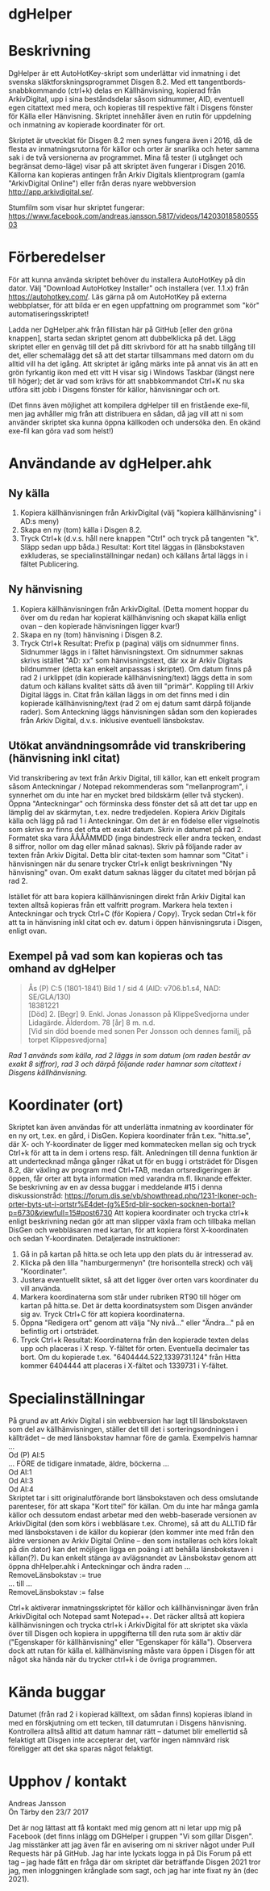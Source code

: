 # dgHelper
Beskrivning
===========
DgHelper är ett AutoHotKey-skript som underlättar vid inmatning i det svenska släktforskningsprogrammet Disgen 8.2. Med ett tangentbords-snabbkommando (ctrl+k) delas en Källhänvisning, kopierad från ArkivDigital, upp i sina beståndsdelar såsom sidnummer, AID, eventuell egen citattext med mera, och kopieras till respektive fält i Disgens fönster för Källa eller Hänvisning. Skriptet innehåller även en rutin för uppdelning och inmatning av kopierade koordinater för ort.

Skriptet är utvecklat för Disgen 8.2 men synes fungera även i 2016, då de flesta av inmatningsrutorna för källor och orter är snarlika och heter samma sak i de två versionerna av programmet. Mina få tester (i utgånget och begränsat demo-läge) visar på att skriptet även fungerar i Disgen 2016. <br />
Källorna kan kopieras antingen från Arkiv Digitals klientprogram (gamla "ArkivDigital Online") eller från deras nyare webbversion http://app.arkivdigital.se/.

Stumfilm som visar hur skriptet fungerar: https://www.facebook.com/andreas.jansson.5817/videos/1420301858055503

Förberedelser
=============
För att kunna använda skriptet behöver du installera AutoHotKey på din dator. Välj "Download AutoHotkey Installer" och installera (ver. 1.1.x) från  https://autohotkey.com/. Läs gärna på om AutoHotKey på externa webbplatser, för att bilda er en egen uppfattning om programmet som "kör" automatiseringsskriptet!

Ladda ner DgHelper.ahk från fillistan här på GitHub [eller den gröna knappen], starta sedan skriptet genom att dubbelklicka på det.
Lägg skriptet eller en genväg till det på ditt skrivbord för att ha snabb tillgång till det, eller schemalägg det så att det startar tillsammans med datorn om du alltid vill ha det igång. Att skriptet är igång märks inte på annat vis än att en grön fyrkantig ikon med ett vitt H visar sig i Windows Taskbar (längst nere till höger); det är vad som krävs för att snabbkommandot Ctrl+K nu ska utföra sitt jobb i Disgens fönster för källor, hänvisningar och ort.

(Det finns även möjlighet att kompilera dgHelper till en fristående exe-fil, men jag avhåller mig från att distribuera en sådan, då jag vill att ni som använder skriptet ska kunna öppna källkoden och undersöka den. En okänd exe-fil kan göra vad som helst!)

Användande av dgHelper.ahk
==========================
Ny källa
-------------
1. Kopiera källhänvisningen från ArkivDigital (välj "kopiera källhänvisning" i AD:s meny)
2. Skapa en ny (tom) källa i Disgen 8.2.
3. Tryck Ctrl+k (d.v.s. håll nere knappen "Ctrl" och tryck på tangenten "k". Släpp sedan upp båda.)
Resultat: Kort titel läggas in (länsbokstaven exkluderas, se specialinställningar nedan) och källans årtal läggs in i fältet Publicering.

Ny hänvisning
-------------
1. Kopiera källhänvisningen från ArkivDigital. (Detta moment hoppar du över om du redan har kopierat källhänvisning och skapat källa enligt ovan – den kopierade hänvisningen ligger kvar!)
2. Skapa en ny (tom) hänvisning i Disgen 8.2.
3. Tryck Ctrl+k
Resultat: Prefix p (pagina) väljs om sidnummer finns. Sidnummer läggs in i fältet hänvisningstext. Om sidnummer saknas skrivs istället "AD: xx" som hänvisningstext, där xx är Arkiv Digitals bildnummer (detta kan enkelt anpassas i skriptet). Om datum finns på rad 2 i urklippet (din kopierade källhänvisning/text) läggs detta in som datum och källans kvalitet sätts då även till "primär". Koppling till Arkiv Digital läggs in. Citat från källan läggs in om det finns med i din kopierade källhänvisning/text (rad 2 om ej datum samt därpå följande rader). Som Anteckning läggs hänvisningen sådan som den kopierades från Arkiv Digital, d.v.s. inklusive eventuell länsbokstav.

Utökat användningsområde vid transkribering (hänvisning inkl citat)
-------------------------------------------------------------------
Vid transkribering av text från Arkiv Digital, till källor, kan ett enkelt program såsom Anteckningar / Notepad rekommenderas som "mellanprogram", i synnerhet om du inte har en mycket bred bildskärm (eller två stycken). Öppna "Anteckningar" och förminska dess fönster det så att det tar upp en lämplig del av skärmytan, t.ex. nedre tredjedelen.
Kopiera Arkiv Digitals källa och lägg på rad 1 i Anteckningar.
Om det är en födelse eller vigselnotis som skrivs av finns det ofta ett exakt datum. Skriv in datumet på rad 2. Formatet ska vara ÅÅÅÅMMDD (inga bindestreck eller andra tecken, endast 8 siffror, nollor om dag eller månad saknas).
Skriv på följande rader av texten från Arkiv Digital. Detta blir citat-texten som hamnar som "Citat" i hänvisningen när du senare trycker Ctrl+k enligt beskrivningen "Ny hänvisning" ovan. Om exakt datum saknas lägger du citatet med början på rad 2.

Istället för att bara kopiera källhänvisningen direkt från Arkiv Digital kan texten alltså kopieras från ett valfritt program. Markera hela texten i Anteckningar och tryck Ctrl+C (för Kopiera / Copy). Tryck sedan Ctrl+k för att ta in hänvisning inkl citat och ev. datum i öppen hänvisningsruta i Disgen, enligt ovan.

Exempel på vad som kan kopieras och tas omhand av dgHelper
----------------------------------------------------------
> Ås (P) C:5 (1801-1841) Bild 1 / sid 4 (AID: v706.b1.s4, NAD: SE/GLA/130)<br />
> 18381221<br />
> [Död] 2. [Begr] 9. Enkl. Jonas Jonasson på KlippeSvedjorna under Lidagärde. Ålderdom. 78 [år] 8 m. n.d.<br />
> [Vid sin död boende med sonen Per Jonsson och dennes familj, på torpet Klippesvedjorna]<br />

*Rad 1 används som källa, rad 2 läggs in som datum (om raden består av exakt 8 siffror), rad 3 och därpå följande rader hamnar som citattext i Disgens källhänvisning.*

Koordinater (ort)
=================
Skriptet kan även användas för att underlätta inmatning av koordinater för en ny ort, t.ex. en gård, i DisGen. Kopiera koordinater från t.ex. "hitta.se", där X- och Y-koordinater de ligger med kommatecken mellan sig och tryck Ctrl+k för att ta in dem i ortens resp. fält.
Anledningen till denna funktion är att undertecknad många gånger råkat ut för en bugg i ortsträdet för Disgen 8.2, där växling av program med Ctrl+TAB, medan ortsredigeringen är öppen, får orter att byta information med varandra m.fl. liknande effekter. Se beskrivning av en av dessa buggar i meddelande #15 i denna diskussionstråd: https://forum.dis.se/vb/showthread.php/1231-Ikoner-och-orter-byts-ut-i-ortstr%E4det-(g%E5rd-blir-socken-socknen-borta)?p=6730&viewfull=15#post6730
Att kopiera koordinater och trycka ctrl+k enligt beskrivning nedan gör att man slipper växla fram och tillbaka mellan DisGen och webbläsaren med kartan, för att kopiera först X-koordinaten och sedan Y-koordinaten. Detaljerade instruktioner:
1. Gå in på kartan på hitta.se och leta upp den plats du är intresserad av. 
2. Klicka på den lilla "hamburgermenyn" (tre horisontella streck) och välj "Koordinater".
3. Justera eventuellt siktet, så att det ligger över orten vars koordinater du vill använda.
4. Markera koordinaterna som står under rubriken RT90 till höger om kartan på hitta.se. Det är detta koordinatsystem som Disgen använder sig av. Tryck Ctrl+C för att kopiera koordinaterna.
5. Öppna "Redigera ort" genom att välja "Ny nivå..." eller "Ändra..." på en befintlig ort i ortsträdet.
6. Tryck Ctrl+k
Resultat: Koordinaterna från den kopierade texten delas upp och placeras i X resp. Y-fältet för orten. Eventuella decimaler tas bort. Om du kopierade t.ex. "6404444.522,1339731.124" från Hitta kommer 6404444 att placeras i X-fältet och 1339731 i Y-fältet.

Specialinställningar
====================
På grund av att Arkiv Digital i sin webbversion har lagt till länsbokstaven som del av källhänvisningen, ställer det till det i sorteringsordningen i källträdet – de med länsbokstav hamnar före de gamla. Exempelvis hamnar ...<br />
Od (P) AI:5<br />
... FÖRE de tidigare inmatade, äldre, böckerna ...<br />
Od AI:1<br />
Od AI:3<br />
Od AI:4<br />
Skriptet tar i sitt originalutförande bort länsbokstaven och dess omslutande parenteser, för att skapa "Kort titel" för källan. Om du inte har många gamla källor och dessutom endast arbetar med den webb-baserade versionen av ArkivDigital (den som körs i webbläsare t.ex. Chrome), så att du ALLTID får med länsbokstaven i de källor du kopierar (den kommer inte med från den äldre versionen av Arkiv Digital Online – den som installeras och körs lokalt på din dator) kan det möjligen ligga en poäng i att behålla länsbokstaven i källan(?). Du kan enkelt stänga av avlägsnandet av Länsbokstav genom att öppna dhHelper.ahk i Anteckningar och ändra raden ...<br />
RemoveLänsbokstav := true<br />
... till ... <br />
RemoveLänsbokstav := false<br />

Ctrl+k aktiverar inmatningsskriptet för källor och källhänvisningar även från ArkivDigital och Notepad samt Notepad++. Det räcker alltså att kopiera källhänvisningen och trycka ctrl+k i ArkivDigital för att skriptet ska växla över till Disgen och  kopiera in uppgifterna till den ruta som är aktiv där ("Egenskaper för källhänvisning" eller "Egenskaper för källa"). Observera dock att rutan för källa el. källhänvisning måste vara öppen i Disgen för att något ska hända när du trycker ctrl+k i de övriga programmen.

Kända buggar
============
Datumet (från rad 2 i kopierad källtext, om sådan finns) kopieras ibland in med en förskjutning om ett tecken, till datumrutan i Disgens hänvisning. Kontrollera alltså alltid att datum hamnar rätt – datumet blir emellertid så felaktigt att Disgen inte accepterar det, varför ingen nämnvärd risk föreligger att det ska sparas något felaktigt.


Upphov / kontakt
================
Andreas Jansson<br />
Ön Tärby den 23/7 2017<br />

Det är nog lättast att få kontakt med mig genom att ni letar upp mig på Facebook (det finns inlägg om DGHelper i gruppen "Vi som gillar Disgen". Jag misstänker att jag även får en avisering om ni skriver något under Pull Requests här på GitHub. Jag har inte lyckats logga in på Dis Forum på ett tag – jag hade fått en fråga där om skriptet där beträffande Disgen 2021 tror jag, men inloggningen krånglade som sagt, och jag har inte fixat ny än (dec 2021).
